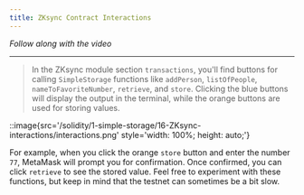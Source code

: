 ```yaml
---
title: ZKsync Contract Interactions
---
```


_Follow along with the video_

---

> In the ZKsync module section `transactions`, you'll find buttons for calling `SimpleStorage` functions like `addPerson`, `listOfPeople`, `nameToFavoriteNumber`, `retrieve`, and `store`. Clicking the blue buttons will display the output in the terminal, while the orange buttons are used for storing values.

::image{src='/solidity/1-simple-storage/16-ZKsync-interactions/interactions.png' style='width: 100%; height: auto;'}

For example, when you click the orange `store` button and enter the number `77`, MetaMask will prompt you for confirmation. Once confirmed, you can click `retrieve` to see the stored value. Feel free to experiment with these functions, but keep in mind that the testnet can sometimes be a bit slow.
